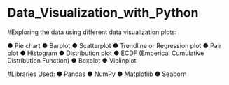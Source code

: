 # Data_Visualization_with_Python

#Exploring the data using different data visualization plots:

● Pie chart
● Barplot
● Scatterplot
● Trendline or Regression plot
● Pair plot
● Histogram
● Distribution plot
● ECDF (Emperical Cumulative Distribution Function)
● Boxplot
● Violinplot

#Libraries Used:
● Pandas
● NumPy
● Matplotlib
● Seaborn
